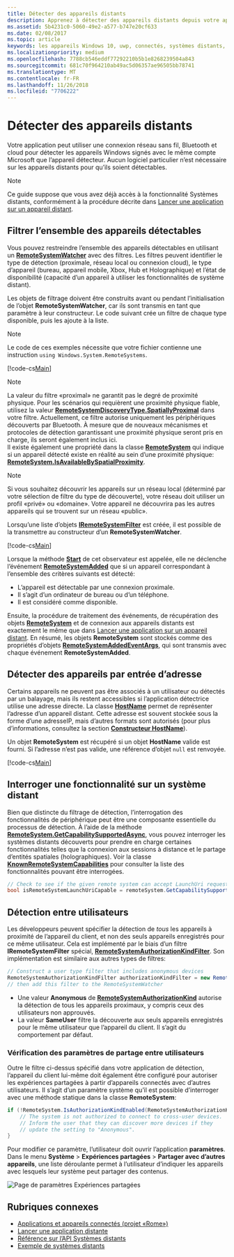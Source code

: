 ```yaml
---
title: Détecter des appareils distants
description: Apprenez à détecter des appareils distants depuis votre application à l'aide du projet «Rome».
ms.assetid: 5b4231c0-5060-49e2-a577-b747e20cf633
ms.date: 02/08/2017
ms.topic: article
keywords: les appareils Windows 10, uwp, connectés, systèmes distants, rome, projet rome
ms.localizationpriority: medium
ms.openlocfilehash: 7788cb546eddf77292210b5b1e8268239504a843
ms.sourcegitcommit: 681c70f964210ab49ac5d06357ae96505bb78741
ms.translationtype: MT
ms.contentlocale: fr-FR
ms.lasthandoff: 11/26/2018
ms.locfileid: "7706222"
---
```

# <a name="discover-remote-devices"></a>Détecter des appareils distants
Votre application peut utiliser une connexion réseau sans fil, Bluetooth et cloud pour détecter les appareils Windows signés avec le même compte Microsoft que l’appareil détecteur. Aucun logiciel particulier n’est nécessaire sur les appareils distants pour qu’ils soient détectables.

> [!NOTE]
> Ce guide suppose que vous avez déjà accès à la fonctionnalité Systèmes distants, conformément à la procédure décrite dans [Lancer une application sur un appareil distant](launch-a-remote-app.md).

## <a name="filter-the-set-of-discoverable-devices"></a>Filtrer l’ensemble des appareils détectables
Vous pouvez restreindre l’ensemble des appareils détectables en utilisant un [**RemoteSystemWatcher**](https://msdn.microsoft.com/library/windows/apps/Windows.System.RemoteSystems.RemoteSystemWatcher) avec des filtres. Les filtres peuvent identifier le type de détection (proximale, réseau local ou connexion cloud), le type d’appareil (bureau, appareil mobile, Xbox, Hub et Holographique) et l’état de disponibilité (capacité d’un appareil à utiliser les fonctionnalités de système distant).

Les objets de filtrage doivent être construits avant ou pendant l’initialisation de l’objet **RemoteSystemWatcher**, car ils sont transmis en tant que paramètre à leur constructeur. Le code suivant crée un filtre de chaque type disponible, puis les ajoute à la liste.

> [!NOTE]
> Le code de ces exemples nécessite que votre fichier contienne une instruction `using Windows.System.RemoteSystems`.

[!code-cs[Main](./code/DiscoverDevices/MainPage.xaml.cs#SnippetMakeFilterList)]

> [!NOTE]
> La valeur du filtre «proximal» ne garantit pas le degré de proximité physique. Pour les scénarios qui requièrent une proximité physique fiable, utilisez la valeur [**RemoteSystemDiscoveryType.SpatiallyProximal**](https://docs.microsoft.com/uwp/api/windows.system.remotesystems.remotesystemdiscoverytype) dans votre filtre. Actuellement, ce filtre autorise uniquement les périphériques découverts par Bluetooth. À mesure que de nouveaux mécanismes et protocoles de détection garantissant une proximité physique seront pris en charge, ils seront également inclus ici.  
Il existe également une propriété dans la classe [**RemoteSystem**](https://msdn.microsoft.com/library/windows/apps/Windows.System.RemoteSystems.RemoteSystem) qui indique si un appareil détecté existe en réalité au sein d’une proximité physique: [**RemoteSystem.IsAvailableBySpatialProximity**](https://docs.microsoft.com/uwp/api/Windows.System.RemoteSystems.RemoteSystem.IsAvailableByProximity).

> [!NOTE]
> Si vous souhaitez découvrir les appareils sur un réseau local (déterminé par votre sélection de filtre du type de découverte), votre réseau doit utiliser un profil «privé» ou «domaine». Votre appareil ne découvrira pas les autres appareils qui se trouvent sur un réseau «public».

Lorsqu’une liste d’objets [**IRemoteSystemFilter**](https://msdn.microsoft.com/library/windows/apps/Windows.System.RemoteSystems.IRemoteSystemFilter) est créée, il est possible de la transmettre au constructeur d’un **RemoteSystemWatcher**.

[!code-cs[Main](./code/DiscoverDevices/MainPage.xaml.cs#SnippetCreateWatcher)]

Lorsque la méthode [**Start**](https://msdn.microsoft.com/library/windows/apps/Windows.System.RemoteSystems.RemoteSystemWatcher.Start) de cet observateur est appelée, elle ne déclenche l’événement [**RemoteSystemAdded**](https://msdn.microsoft.com/library/windows/apps/Windows.System.RemoteSystems.RemoteSystemWatcher.RemoteSystemAdded) que si un appareil correspondant à l’ensemble des critères suivants est détecté:
* L’appareil est détectable par une connexion proximale.
* Il s’agit d’un ordinateur de bureau ou d’un téléphone.
* Il est considéré comme disponible.

Ensuite, la procédure de traitement des événements, de récupération des objets [**RemoteSystem**](https://msdn.microsoft.com/library/windows/apps/Windows.System.RemoteSystems.RemoteSystem) et de connexion aux appareils distants est exactement le même que dans [Lancer une application sur un appareil distant](launch-a-remote-app.md). En résumé, les objets **RemoteSystem** sont stockés comme des propriétés d’objets [**RemoteSystemAddedEventArgs**](https://msdn.microsoft.com/library/windows/apps/Windows.System.RemoteSystems.RemoteSystemAddedEventArgs), qui sont transmis avec chaque événement **RemoteSystemAdded**.

## <a name="discover-devices-by-address-input"></a>Détecter des appareils par entrée d’adresse
Certains appareils ne peuvent pas être associés à un utilisateur ou détectés par un balayage, mais ils restent accessibles si l’application détectrice utilise une adresse directe. La classe [**HostName**](https://msdn.microsoft.com/library/windows/apps/windows.networking.hostname.aspx) permet de représenter l’adresse d’un appareil distant. Cette adresse est souvent stockée sous la forme d’une adresseIP, mais d’autres formats sont autorisés (pour plus d’informations, consultez la section [**Constructeur HostName**](https://msdn.microsoft.com/library/windows/apps/br207118.aspx)).

Un objet **RemoteSystem** est récupéré si un objet **HostName** valide est fourni. Si l’adresse n’est pas valide, une référence d’objet `null` est renvoyée.

[!code-cs[Main](./code/DiscoverDevices/MainPage.xaml.cs#SnippetFindByHostName)]

## <a name="querying-a-capability-on-a-remote-system"></a>Interroger une fonctionnalité sur un système distant

Bien que distincte du filtrage de détection, l’interrogation des fonctionnalités de périphérique peut être une composante essentielle du processus de détection. À l’aide de la méthode [**RemoteSystem.GetCapabilitySupportedAsync**](https://docs.microsoft.com/uwp/api/windows.system.remotesystems.remotesystem.GetCapabilitySupportedAsync), vous pouvez interroger les systèmes distants découverts pour prendre en charge certaines fonctionnalités telles que la connexion aux sessions à distance et le partage d’entités spatiales (holographiques). Voir la classe [**KnownRemoteSystemCapabilities**](https://docs.microsoft.com/uwp/api/windows.system.remotesystems.knownremotesystemcapabilities) pour consulter la liste des fonctionnalités pouvant être interrogées.

```csharp
// Check to see if the given remote system can accept LaunchUri requests
bool isRemoteSystemLaunchUriCapable = remoteSystem.GetCapabilitySupportedAsync(KnownRemoteSystemCapabilities.LaunchUri);
```

## <a name="cross-user-discovery"></a>Détection entre utilisateurs

Les développeurs peuvent spécifier la détection de _tous_ les appareils à proximité de l’appareil du client, et non des seuls appareils enregistrés pour ce même utilisateur. Cela est implémenté par le biais d’un filtre **IRemoteSystemFilter** spécial, [**RemoteSystemAuthorizationKindFilter**](https://docs.microsoft.com/uwp/api/windows.system.remotesystems.remotesystemauthorizationkindfilter). Son implémentation est similaire aux autres types de filtres:

```csharp
// Construct a user type filter that includes anonymous devices
RemoteSystemAuthorizationKindFilter authorizationKindFilter = new RemoteSystemAuthorizationKindFilter(RemoteSystemAuthorizationKind.Anonymous);
// then add this filter to the RemoteSystemWatcher
```

* Une valeur **Anonymous** de [**RemoteSystemAuthorizationKind**](https://docs.microsoft.com/uwp/api/windows.system.remotesystems.remotesystemauthorizationkind) autorise la détection de tous les appareils proximaux, y compris ceux des utilisateurs non approuvés.
* La valeur **SameUser** filtre la découverte aux seuls appareils enregistrés pour le même utilisateur que l’appareil du client. Il s’agit du comportement par défaut.

### <a name="checking-the-cross-user-sharing-settings"></a>Vérification des paramètres de partage entre utilisateurs

Outre le filtre ci-dessus spécifié dans votre application de détection, l’appareil du client lui-même doit également être configuré pour autoriser les expériences partagées à partir d’appareils connectés avec d’autres utilisateurs. Il s’agit d’un paramètre système qu’il est possible d’interroger avec une méthode statique dans la classe **RemoteSystem**:

```csharp
if (!RemoteSystem.IsAuthorizationKindEnabled(RemoteSystemAuthorizationKind.Anonymous)) {
    // The system is not authorized to connect to cross-user devices. 
    // Inform the user that they can discover more devices if they
    // update the setting to "Anonymous".
}
```

Pour modifier ce paramètre, l’utilisateur doit ouvrir l’application **paramètres**. Dans le menu **Système** > **Expériences partagées** > **Partager avec d’autres appareils**, une liste déroulante permet à l’utilisateur d’indiquer les appareils avec lesquels leur système peut partager des contenus.

![Page de paramètres Expériences partagées](images/shared-experiences-settings.png)

## <a name="related-topics"></a>Rubriques connexes
* [Applications et appareils connectés (projet «Rome»)](connected-apps-and-devices.md)
* [Lancer une application distante](launch-a-remote-app.md)
* [Référence sur l’API Systèmes distants](https://msdn.microsoft.com/library/windows/apps/Windows.System.RemoteSystems)
* [Exemple de systèmes distants](https://github.com/Microsoft/Windows-universal-samples/tree/dev/Samples/RemoteSystems)
